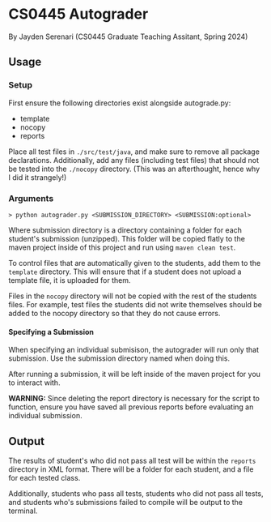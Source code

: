 # CS0445 Autograder
By Jayden Serenari (CS0445 Graduate Teaching Assitant, Spring 2024)

## Usage 

### Setup

First ensure the following directories exist alongside autograde.py:

- template
- nocopy
- reports

Place all test files in `./src/test/java`, and make sure to remove all package declarations. Additionally, add any files (including test files) that should not be tested into the `./nocopy` directory. (This was an afterthought, hence why I did it strangely!)


### Arguments

```
> python autograder.py <SUBMISSION_DIRECTORY> <SUBMISSION:optional>
```

Where submission directory is a directory containing a folder for each student's submission (unzipped). This folder will be copied flatly to the maven project inside of this project and run using `maven clean test`.

To control files that are automatically given to the students, add them to the `template` directory. This will ensure that if a student does not upload a template file, it is uploaded for them.

Files in the `nocopy` directory will not be copied with the rest of the students files. For example, test files the students did not write themselves should be added to the nocopy directory so that they do not cause errors.

#### Specifying a Submission

When specifying an individual submisison, the autograder will run only that submission. Use the submission directory named when doing this.

After running a submission, it will be left inside of the maven project for you to interact with.

**WARNING:** Since deleting the report directory is necessary for the script to function, ensure you have saved all previous reports before evaluating an individual submission.

## Output

The results of student's who did not pass all test will be within the `reports` directory in XML format. There will be a folder for each student, and a file for each tested class.

Additionally, students who pass all tests, students who did not pass all tests, and students who's submissions failed to compile will be output to the terminal.